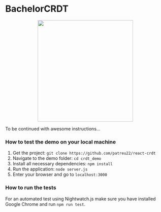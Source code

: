 # BachelorCRDT

<div style="text-align:center"><img src="https://github.com/patreu22/react-crdt/blob/master/rsc/chrome_screenshot.png"  width="300" height="320"/></div>

To be continued with awesome instructions...

### How to test the demo on your local machine
1. Get the project: `git clone https://github.com/patreu22/react-crdt`
2. Navigate to the demo folder: `cd crdt_demo`
3. Install all necessary dependencies: `npm install`
4. Run the application: `node server.js`
5. Enter your browser and go to `localhost:3000`

### How to run the tests
For an automated test using Nightwatch.js make sure you have installed Google Chrome and run `npm run test`. 

